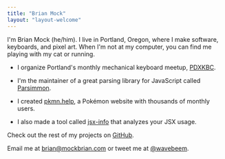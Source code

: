 ```yaml
---
title: "Brian Mock"
layout: "layout-welcome"
---
```


I'm Brian Mock (he/him). I live in Portland, Oregon, where I make software,
keyboards, and pixel art. When I'm not at my computer, you can find me playing
with my cat or running.

- I organize Portland's monthly mechanical keyboard meetup,
  [PDXKBC](https://pdxkbc.com).

- I'm the maintainer of a great parsing library for JavaScript called
  [Parsimmon](https://github.com/jneen/parsimmon).

- I created [pkmn.help](https://pkmn.help), a Pokémon website with thousands of
  monthly users.

- I also made a tool called [jsx-info](https://www.npmjs.com/package/jsx-info)
  that analyzes your JSX usage.

Check out the rest of my projects on [GitHub](https://github.com/wavebeem).

Email me at [brian@mockbrian.com](mailto:brian@mockbrian.com) or tweet me at
[@wavebeem](https://twitter.com/wavebeem).
